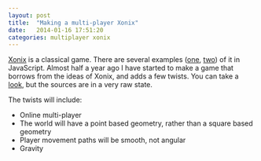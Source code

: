 ```yaml
---
layout: post
title:  "Making a multi-player Xonix"
date:   2014-01-16 17:51:20
categories: multiplayer xonix
---
```


[Xonix](http://en.wikipedia.org/wiki/Xonix) is a classical game. There are
several examples ([one](http://www.vemix.com/Games/xonix/xonix.php),
[two](http://html5xonix.appspot.com/)) of it in JavaScript. Almost half a year
ago I have started to make a game that borrows from the ideas of Xonix, and
adds a few twists. You can take a
[look](https://github.com/valera-rozuvan/vonix), but the sources are in a very
raw state.

The twists will include:

* Online multi-player
* The world will have a point based geometry, rather than a square based geometry
* Player movement paths will be smooth, not angular
* Gravity
